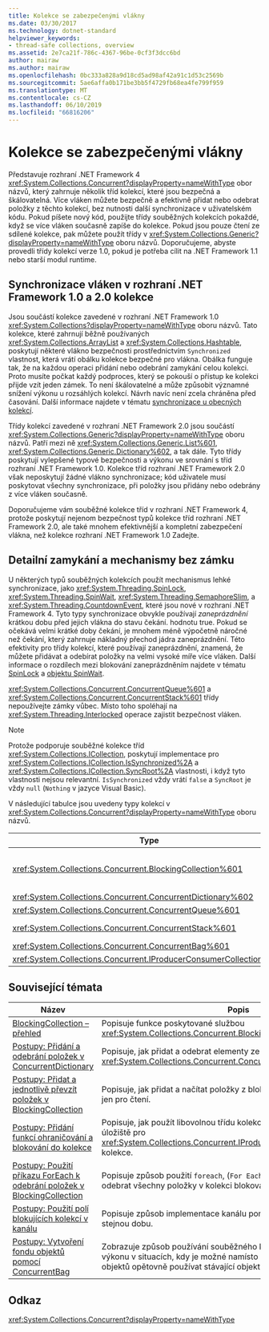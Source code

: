 ```yaml
---
title: Kolekce se zabezpečenými vlákny
ms.date: 03/30/2017
ms.technology: dotnet-standard
helpviewer_keywords:
- thread-safe collections, overview
ms.assetid: 2e7ca21f-786c-4367-96be-0cf3f3dcc6bd
author: mairaw
ms.author: mairaw
ms.openlocfilehash: 0bc333a828a9d18cd5ad98af42a91c1d53c2569b
ms.sourcegitcommit: 5ae6affa0b171be3bb5f4729fb68ea4fe799f959
ms.translationtype: MT
ms.contentlocale: cs-CZ
ms.lasthandoff: 06/10/2019
ms.locfileid: "66816206"
---
```

# <a name="thread-safe-collections"></a>Kolekce se zabezpečenými vlákny
Představuje rozhraní .NET Framework 4 <xref:System.Collections.Concurrent?displayProperty=nameWithType> obor názvů, který zahrnuje několik tříd kolekcí, které jsou bezpečná a škálovatelná. Více vláken můžete bezpečně a efektivně přidat nebo odebrat položky z těchto kolekcí, bez nutnosti další synchronizace v uživatelském kódu. Pokud píšete nový kód, použijte třídy souběžných kolekcích pokaždé, když se více vláken současně zapíše do kolekce. Pokud jsou pouze čtení ze sdílené kolekce, pak můžete použít třídy v <xref:System.Collections.Generic?displayProperty=nameWithType> oboru názvů. Doporučujeme, abyste provedli třídy kolekcí verze 1.0, pokud je potřeba cílit na .NET Framework 1.1 nebo starší modul runtime.  
  
## <a name="thread-synchronization-in-the-net-framework-10-and-20-collections"></a>Synchronizace vláken v rozhraní .NET Framework 1.0 a 2.0 kolekce  
 Jsou součástí kolekce zavedené v rozhraní .NET Framework 1.0 <xref:System.Collections?displayProperty=nameWithType> oboru názvů. Tato kolekce, které zahrnují běžně používaných <xref:System.Collections.ArrayList> a <xref:System.Collections.Hashtable>, poskytují některé vlákno bezpečnosti prostřednictvím `Synchronized` vlastnost, která vrátí obálku kolekce bezpečné pro vlákna. Obálka funguje tak, že na každou operaci přidání nebo odebrání zamykání celou kolekci. Proto musíte počkat každý podproces, který se pokouší o přístup ke kolekci přijde vzít jeden zámek. To není škálovatelné a může způsobit významné snížení výkonu u rozsáhlých kolekcí. Návrh navíc není zcela chráněna před časování. Další informace najdete v tématu [synchronizace u obecných kolekcí](https://blogs.msdn.microsoft.com/bclteam/2005/03/15/synchronization-in-generic-collections-brian-grunkemeyer/).  
  
 Třídy kolekcí zavedené v rozhraní .NET Framework 2.0 jsou součástí <xref:System.Collections.Generic?displayProperty=nameWithType> oboru názvů. Patří mezi ně <xref:System.Collections.Generic.List%601>, <xref:System.Collections.Generic.Dictionary%602>, a tak dále. Tyto třídy poskytují vylepšené typové bezpečnosti a výkonu ve srovnání s tříd rozhraní .NET Framework 1.0. Kolekce tříd rozhraní .NET Framework 2.0 však neposkytují žádné vlákno synchronizace; kód uživatele musí poskytovat všechny synchronizace, při položky jsou přidány nebo odebrány z více vláken současně.  
  
 Doporučujeme vám souběžné kolekce tříd v rozhraní .NET Framework 4, protože poskytují nejenom bezpečnost typů kolekce tříd rozhraní .NET Framework 2.0, ale také mnohem efektivnější a kompletní zabezpečení vlákna, než kolekce rozhraní .NET Framework 1.0 Zadejte.  
  
## <a name="fine-grained-locking-and-lock-free-mechanisms"></a>Detailní zamykání a mechanismy bez zámku  
 U některých typů souběžných kolekcích použít mechanismus lehké synchronizace, jako <xref:System.Threading.SpinLock>, <xref:System.Threading.SpinWait>, <xref:System.Threading.SemaphoreSlim>, a <xref:System.Threading.CountdownEvent>, které jsou nové v rozhraní .NET Framework 4. Tyto typy synchronizace obvykle používají *zaneprázdnění* krátkou dobu před jejich vlákna do stavu čekání. hodnotu true. Pokud se očekává velmi krátké doby čekání, je mnohem méně výpočetně náročné než čekání, který zahrnuje nákladný přechod jádra zaneprázdnění. Této efektivity pro třídy kolekcí, které používají zaneprázdnění, znamená, že můžete přidávat a odebírat položky na velmi vysoké míře více vláken. Další informace o rozdílech mezi blokování zaneprázdněním najdete v tématu [SpinLock](../../../../docs/standard/threading/spinlock.md) a [objektu SpinWait](../../../../docs/standard/threading/spinwait.md).  
  
 <xref:System.Collections.Concurrent.ConcurrentQueue%601> a <xref:System.Collections.Concurrent.ConcurrentStack%601> třídy nepoužívejte zámky vůbec. Místo toho spoléhají na <xref:System.Threading.Interlocked> operace zajistit bezpečnost vláken.  
  
> [!NOTE]
>  Protože podporuje souběžné kolekce tříd <xref:System.Collections.ICollection>, poskytují implementace pro <xref:System.Collections.ICollection.IsSynchronized%2A> a <xref:System.Collections.ICollection.SyncRoot%2A> vlastnosti, i když tyto vlastnosti nejsou relevantní. `IsSynchronized` vždy vrátí `false` a `SyncRoot` je vždy `null` (`Nothing` v jazyce Visual Basic).  
  
 V následující tabulce jsou uvedeny typy kolekcí v <xref:System.Collections.Concurrent?displayProperty=nameWithType> oboru názvů.  
  
|Type|Popis|  
|----------|-----------------|  
|<xref:System.Collections.Concurrent.BlockingCollection%601>|Poskytuje funkcí ohraničování a blokování pro libovolný typ, který implementuje <xref:System.Collections.Concurrent.IProducerConsumerCollection%601>. Další informace najdete v tématu [BlockingCollection – přehled](../../../../docs/standard/collections/thread-safe/blockingcollection-overview.md).|  
|<xref:System.Collections.Concurrent.ConcurrentDictionary%602>|Bezpečná pro vlákno provádění slovník párů klíč hodnota.|  
|<xref:System.Collections.Concurrent.ConcurrentQueue%601>|Bezpečná pro vlákno provádění fronty FIFO (first in, první ven).|  
|<xref:System.Collections.Concurrent.ConcurrentStack%601>|Bezpečná pro vlákno provádění zásobníku LIFO (poslední dovnitř, první ven).|  
|<xref:System.Collections.Concurrent.ConcurrentBag%601>|Bezpečná pro vlákno provádění Neseřazený kolekci elementů.|  
|<xref:System.Collections.Concurrent.IProducerConsumerCollection%601>|Typ musí implementovat pro použití v rozhraní `BlockingCollection`.|  
  
## <a name="related-topics"></a>Související témata  
  
|Název|Popis|  
|-----------|-----------------|  
|[BlockingCollection – přehled](../../../../docs/standard/collections/thread-safe/blockingcollection-overview.md)|Popisuje funkce poskytované službou <xref:System.Collections.Concurrent.BlockingCollection%601> typu.|  
|[Postupy: Přidání a odebrání položek v ConcurrentDictionary](../../../../docs/standard/collections/thread-safe/how-to-add-and-remove-items.md)|Popisuje, jak přidat a odebrat elementy ze <xref:System.Collections.Concurrent.ConcurrentDictionary%602>|  
|[Postupy: Přidat a jednotlivě převzít položek v BlockingCollection](../../../../docs/standard/collections/thread-safe/how-to-add-and-take-items.md)|Popisuje, jak přidat a načítat položky z blokující kolekce bez použití čítač jen pro čtení.|  
|[Postupy: Přidání funkcí ohraničování a blokování do kolekce](../../../../docs/standard/collections/thread-safe/how-to-add-bounding-and-blocking.md)|Popisuje, jak použít libovolnou třídu kolekce jako základní mechanizmus úložiště pro <xref:System.Collections.Concurrent.IProducerConsumerCollection%601> kolekce.|  
|[Postupy: Použití příkazu ForEach k odebrání položek v BlockingCollection](../../../../docs/standard/collections/thread-safe/how-to-use-foreach-to-remove.md)|Popisuje způsob použití `foreach`, (`For Each` v jazyce Visual Basic) odebrat všechny položky v kolekci blokování.|  
|[Postupy: Použití polí blokujících kolekcí v kanálu](../../../../docs/standard/collections/thread-safe/how-to-use-arrays-of-blockingcollections.md)|Popisuje způsob implementace kanálu pomocí více blokující kolekce ve stejnou dobu.|  
|[Postupy: Vytvoření fondu objektů pomocí ConcurrentBag](../../../../docs/standard/collections/thread-safe/how-to-create-an-object-pool.md)|Zobrazuje způsob používání souběžného kontejneru za účelem zlepšení výkonu v situacích, kdy je možné namísto neustálého vytváření nových objektů opětovně používat stávající objekty.|  
  
## <a name="reference"></a>Odkaz  
 <xref:System.Collections.Concurrent?displayProperty=nameWithType>
